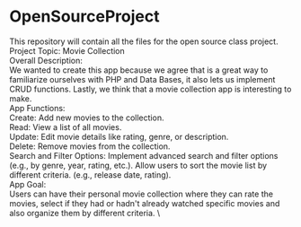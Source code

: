 # OpenSourceProject
This repository will contain all the files for the open source class project.\
Project Topic: Movie Collection\
Overall Description:\
We wanted to create this app because we agree that is a great way to familiarize ourselves with PHP and Data Bases, it also lets us implement CRUD functions. Lastly, we think that a movie collection app is interesting to make.\
App Functions:\
Create: Add new movies to the collection.\
Read: View a list of all movies.\
Update: Edit movie details like rating, genre, or description.\
Delete: Remove movies from the collection.\
Search and Filter Options: Implement advanced search and filter options (e.g., by genre, year, rating, etc.). Allow users to sort the movie list by different criteria. (e.g., release date, rating).\
App Goal:\
Users can have their personal movie collection where they can rate the movies, select if they had or hadn't already watched specific movies and also organize them by different criteria. \
